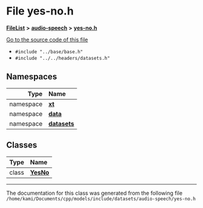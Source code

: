 

# File yes-no.h



[**FileList**](files.md) **>** [**audio-speech**](dir_3f959236e5b642d039994a38a6e55324.md) **>** [**yes-no.h**](yes-no_8h.md)

[Go to the source code of this file](yes-no_8h_source.md)



* `#include "../base/base.h"`
* `#include "../../headers/datasets.h"`













## Namespaces

| Type | Name |
| ---: | :--- |
| namespace | [**xt**](namespacext.md) <br> |
| namespace | [**data**](namespacext_1_1data.md) <br> |
| namespace | [**datasets**](namespacext_1_1data_1_1datasets.md) <br> |


## Classes

| Type | Name |
| ---: | :--- |
| class | [**YesNo**](classxt_1_1data_1_1datasets_1_1YesNo.md) <br> |



















































------------------------------
The documentation for this class was generated from the following file `/home/kami/Documents/cpp/models/include/datasets/audio-speech/yes-no.h`

